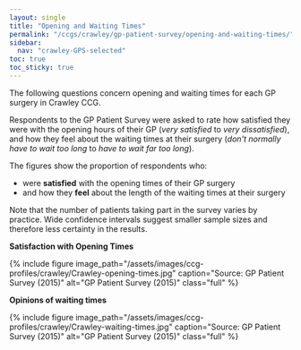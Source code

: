 ```yaml
---
layout: single
title: "Opening and Waiting Times"
permalink: "/ccgs/crawley/gp-patient-survey/opening-and-waiting-times/"
sidebar:
  nav: "crawley-GPS-selected"
toc: true
toc_sticky: true
---
```


The following questions concern opening and waiting times for each GP surgery in Crawley CCG.

Respondents to the GP Patient Survey were asked to rate how satisfied they were with the opening hours of their GP (*very satisfied* to *very dissatisfied*), and how they feel about the waiting times at their surgery (*don't normally have to wait too long* to *have to wait far too long*).

The figures show the proportion of respondents who:

- were **satisfied** with the opening times of their GP surgery
- and how they **feel** about the length of the waiting times at their surgery

Note that the number of patients taking part in the survey varies by practice. Wide confidence intervals suggest smaller sample sizes and therefore less certainty in the results.

**Satisfaction with Opening Times**

{% include figure image_path="/assets/images/ccg-profiles/crawley/Crawley-opening-times.jpg" caption="Source: GP Patient Survey (2015)" alt="GP Patient Survey (2015)" class="full" %}

**Opinions of waiting times**

{% include figure image_path="/assets/images/ccg-profiles/crawley/Crawley-waiting-times.jpg" caption="Source: GP Patient Survey (2015)" alt="GP Patient Survey (2015)" class="full" %}